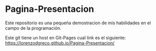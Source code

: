 # Pagina-Presentacion
Este repositorio es una pequeña demostracion de mis habilidades en el campo de la programación.

Este git tiene un host en Git-Pages cual link es el siguiente:
https://lorenzodgreco.github.io/Pagina-Presentacion/

